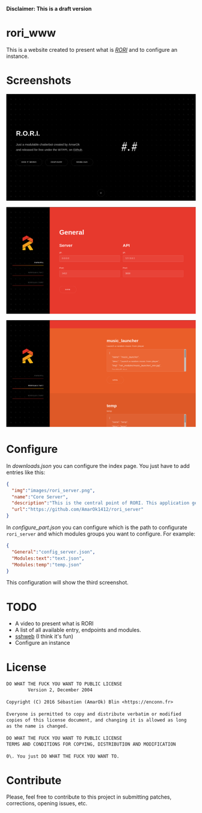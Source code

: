 **Disclaimer: This is a draft version**

# rori_www

This is a website created to present what is _[RORI](https://github.com/AmarOk1412/rori/)_ and to configure an instance.

# Screenshots

![The main page](rsc/index.png)

![General configuration](rsc/general.png)

![Module configuration](rsc/module.png)

# Configure

In _downloads.json_ you can configure the index page. You just have to add entries like this:

```json
{
  "img":"images/rori_server.png",
  "name":"Core Server",
  "description":"This is the central point of RORI. This application get data from entry points, call modules to process this data and send data to endpoints to execute commands.",
  "url":"https://github.com/AmarOk1412/rori_server"
}
```

In _configure_part.json_ you can configure which is the path to configurate `rori_server` and which modules groups you want to configure. For example:

```json
{
  "General":"config_server.json",
  "Modules:text":"text.json",
  "Modules:temp":"temp.json"
}
```

This configuration will show the third screenshot.

# TODO

- A video to present what is RORI
- A list of all available entry, endpoints and modules.
- [sshweb](https://vtllf.org/sshweb.html) (I think it's fun)
- Configure an instance

# License

```
DO WHAT THE FUCK YOU WANT TO PUBLIC LICENSE
        Version 2, December 2004

Copyright (C) 2016 Sébastien (AmarOk) Blin <https://enconn.fr>

Everyone is permitted to copy and distribute verbatim or modified
copies of this license document, and changing it is allowed as long
as the name is changed.

DO WHAT THE FUCK YOU WANT TO PUBLIC LICENSE
TERMS AND CONDITIONS FOR COPYING, DISTRIBUTION AND MODIFICATION

0\. You just DO WHAT THE FUCK YOU WANT TO.
```

# Contribute

Please, feel free to contribute to this project in submitting patches, corrections, opening issues, etc.
